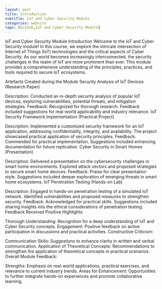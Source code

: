```yaml
---
layout: post
title: Introduction
subtitle: IoT and Cyber Security Module
categories: website
tags: [Github,IoT and Cyber Security Module]
---
```

IoT and Cyber Security Module
Introduction
Welcome to the IoT and Cyber Security module! In this course, we explore the intricate intersection of Internet of Things (IoT) technologies and the critical aspects of Cyber Security. 
As our world becomes increasingly interconnected, the security challenges in the realm of IoT are more prominent than ever. This module provides a comprehensive understanding of the principles, practices, 
and tools required to secure IoT ecosystems.

Artefacts Created during the Module
Security Analysis of IoT Devices (Research Paper)

Description: Conducted an in-depth security analysis of popular IoT devices, exploring vulnerabilities, potential threats, and mitigation strategies.
Feedback: Recognized for thorough research. Feedback included suggestions for real-world applicability and industry relevance.
IoT Security Framework Implementation (Practical Project)

Description: Implemented a customized security framework for an IoT application, addressing confidentiality, integrity, and availability. The project showcased practical application of security principles.
Feedback: Commended for practical implementation. Suggestions included enhancing documentation for future replication.
Cyber Security in Smart Homes (Presentation)

Description: Delivered a presentation on the cybersecurity challenges in smart home environments. Explored attack vectors and proposed strategies to secure smart home devices.
Feedback: Praise for clear presentation style. Suggestions included deeper exploration of emerging threats in smart home ecosystems.
IoT Penetration Testing (Hands-on Lab)

Description: Engaged in hands-on penetration testing of a simulated IoT network. Identified vulnerabilities and proposed measures to strengthen security.
Feedback: Acknowledged for practical skills. Suggestions included sharing insights into the ethical considerations of penetration testing.
Feedback Received
Positive Highlights:

Thorough Understanding: Recognition for a deep understanding of IoT and Cyber Security concepts.
Engagement: Positive feedback on active participation in discussions and practical activities.
Constructive Criticism:

Communication Skills: Suggestions to enhance clarity in written and verbal communication.
Application of Theoretical Concepts: Recommendations to strengthen the application of theoretical concepts in practical scenarios.
Overall Module Feedback:

Strengths: Emphasis on real-world applications, practical exercises, and relevance to current industry trends.
Areas for Enhancement: Opportunities to further integrate hands-on experiences and promote collaborative learning.
